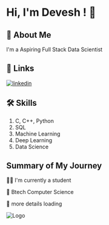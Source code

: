 # Hi, I'm Devesh ! 👋


## 🚀 About Me
I'm a Aspiring Full Stack Data Scientist


## 🔗 Links
[![linkedin](https://img.shields.io/badge/linkedin-0A66C2?style=for-the-badge&logo=linkedin&logoColor=white)](https://www.linkedin.com/in/devesh-singh-negi-2b064b28a)


## 🛠 Skills
1. C, C++, Python
2. SQL
3. Machine Learning
4. Deep Learning
5. Data Science


## Summary of My Journey
👩‍💻 I'm currently a student

🧠 Btech Computer Science


💬 more details loading

![Logo](https://github-readme-stats.vercel.app/api?username=Devesh061102&&show_icons=true&title_color=ffffff&icon_color=bb2acf&text_color=daf7dc&bg_color=151515)
